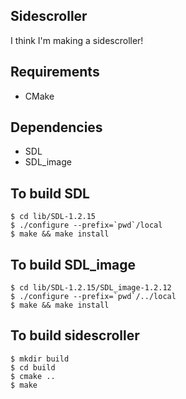## Sidescroller
I think I'm making a sidescroller!
## Requirements
* CMake
## Dependencies
* SDL
* SDL_image
## To build SDL
    $ cd lib/SDL-1.2.15
    $ ./configure --prefix=`pwd`/local
    $ make && make install
## To build SDL_image
    $ cd lib/SDL-1.2.15/SDL_image-1.2.12
    $ ./configure --prefix=`pwd`/../local
    $ make && make install
## To build sidescroller
    $ mkdir build
    $ cd build
    $ cmake ..
    $ make

